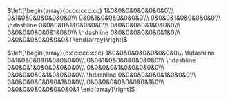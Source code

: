 $\left[\begin{array}{cccc:ccc:cc}
1&0&0&0&0&0&0&0&0\\\ 
0&1&0&0&0&0&0&0&0\\\ 
0&0&1&0&0&0&0&0&0\\\ 
0&0&0&1&0&0&0&0&0\\\ 
\hdashline
0&0&0&0&1&0&0&0&0\\\ 
0&0&0&0&0&1&0&0&0\\\ 
0&0&0&0&0&0&1&0&0\\\ 
\hdashline
0&0&0&0&0&0&0&1&0\\\ 
0&0&0&0&0&0&0&0&1
\end{array}\right]$

$\left[\begin{array}{c:cc:ccc:ccc}
1&0&0&0&0&0&0&0&0&0\\\ 
\hdashline
0&1&0&0&0&0&0&0&0&0\\\ 
0&0&1&0&0&0&0&0&0&0\\\ 
\hdashline
0&0&0&1&0&0&0&0&0&0\\\ 
0&0&0&0&1&0&0&0&0&0\\\ 
0&0&0&0&0&1&0&0&0&0\\\ 
\hdashline
0&0&0&0&0&0&1&0&0&0\\\ 
0&0&0&0&0&0&0&1&0&0\\\ 
0&0&0&0&0&0&0&0&1&0\\\ 
0&0&0&0&0&0&0&0&0&1
\end{array}\right]$

